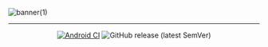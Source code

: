 ![banner(1)](https://user-images.githubusercontent.com/69297165/214772022-8fc6408f-6daf-4bd4-be12-90f48abd78f6.png)

---
<div align="center">

[![Android CI](https://github.com/Stalkerfish/EasterEggs/actions/workflows/android.yml/badge.svg)](https://github.com/Stalkerfish/EasterEggs/actions/workflows/android.yml) ![GitHub release (latest SemVer)](https://img.shields.io/github/v/release/stalkerfish/eastereggs?label=Current%20Version)

</div>


